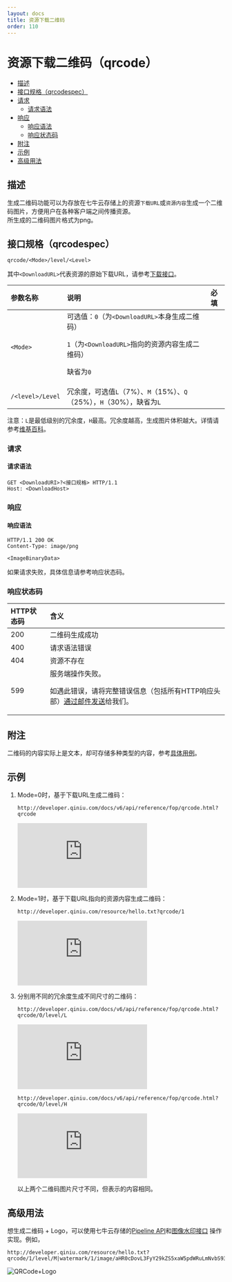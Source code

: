 ```yaml
---
layout: docs
title: 资源下载二维码
order: 110
---
```


<a id="qrcode"></a>
# 资源下载二维码（qrcode）

- [描述](#description)
- [接口规格（qrcodespec）](#specification)
- [请求 ](#request)
  - [请求语法](#request-syntax)
- [响应](#response)
  - [响应语法](#response-syntax)
  - [响应状态码](#response-code)
- [附注](#remarks)
- [示例](#samples)
- [高级用法](#advance-usage)

<a id="description"></a>
## 描述

生成二维码功能可以为存放在七牛云存储上的资源`下载URL`或`资源内容`生成一个二维码图片，方便用户在各种客户端之间传播资源。  
所生成的二维码图片格式为png。  

<a id="specification"></a>
## 接口规格（qrcodespec）

```
qrcode/<Mode>/level/<Level>
```

其中`<DownloadURL>`代表资源的原始下载URL，请参考[下载接口](http://developer.qiniu.com/docs/v6/api/overview/dn/download.html)。  

参数名称      | 说明                              | 必填
:------------ | :-------------------------------- | :-------
`<Mode>`      | 可选值：`0`（为`<DownloadURL>`本身生成二维码）<p>`1`（为`<DownloadURL>`指向的资源内容生成二维码）<p>缺省为`0` | 
`/<level>/Level` | 冗余度，可选值`L`（7%）、`M`（15%）、`Q`（25%），`H`（30%），缺省为`L` |

注意：`L`是最低级别的冗余度，`H`最高。冗余度越高，生成图片体积越大。详情请参考[维基百科](http://en.wikipedia.org/wiki/QR_code#Error_correction)。  

<a id="request"></a>
### 请求

<a id="request-syntax"></a>
#### 请求语法

```
GET <DownloadURI>?<接口规格> HTTP/1.1
Host: <DownloadHost>
```

<a id="response"></a>
### 响应

<a id="response-syntax"></a>
#### 响应语法

```
HTTP/1.1 200 OK
Content-Type: image/png

<ImageBinaryData>
```

如果请求失败，具体信息请参考响应状态码。

<a id="response-code"></a>
### 响应状态码

HTTP状态码 | 含义
:--------- | :--------------------------
200        | 二维码生成成功
400	       | 请求语法错误
404        | 资源不存在
599	       | 服务端操作失败。<p>如遇此错误，请将完整错误信息（包括所有HTTP响应头部）[通过邮件发送][sendBugReportHref]给我们。

<a id="remarks"></a>
## 附注

二维码的内容实际上是文本，却可存储多种类型的内容，参考[具体用例](https://code.google.com/p/zxing/wiki/BarcodeContents)。  

<a id="samples"></a>
## 示例

1. Mode=0时，基于下载URL生成二维码：  

	```
    http://developer.qiniu.com/docs/v6/api/reference/fop/qrcode.html?qrcode
	```

	![点击察看图片](http://developer.qiniu.com/docs/v6/api/reference/fop/qrcode.html?qrcode)

2. Mode=1时，基于下载URL指向的资源内容生成二维码：  

	```
    http://developer.qiniu.com/resource/hello.txt?qrcode/1
	```

	![点击察看图片](http://developer.qiniu.com/resource/hello.txt?qrcode/1)

3. 分别用不同的冗余度生成不同尺寸的二维码：   

	```
    http://developer.qiniu.com/docs/v6/api/reference/fop/qrcode.html?qrcode/0/level/L
	```

	![点击察看图片](http://developer.qiniu.com/docs/v6/api/reference/fop/qrcode.html?qrcode/0/level/L)

	```
    http://developer.qiniu.com/docs/v6/api/reference/fop/qrcode.html?qrcode/0/level/H
	```

	![点击察看图片](http://developer.qiniu.com/docs/v6/api/reference/fop/qrcode.html?qrcode/0/level/H)

	以上两个二维码图片尺寸不同，但表示的内容相同。

<a id="advance-usage"></a>
## 高级用法

想生成二维码 + Logo，可以使用七牛云存储的[Pipeline API](/docs/v6/api/overview/fop/fop/pipeline.html)和[图像水印接口](/docs/v6/api/reference/fop/image/watermark.html) 操作实现。例如，  

```
http://developer.qiniu.com/resource/hello.txt?qrcode/1/level/M|watermark/1/image/aHR0cDovL3FyY29kZS5xaW5pdWRuLmNvbS93ZWlib2xvZ282LnBuZz9pbWFnZU1vZ3IvdGh1bWJuYWlsLzMyeDMy/gravity/Center/dx/0/dy/0
```

![QRCode+Logo](http://developer.qiniu.com/resource/hello.txt?qrcode/1/level/M|watermark/1/image/aHR0cDovL3FyY29kZS5xaW5pdWRuLmNvbS93ZWlib2xvZ282LnBuZz9pbWFnZU1vZ3IvdGh1bWJuYWlsLzMyeDMy/gravity/Center/dx/0/dy/0)

[sendBugReportHref]:            mailto:support@qiniu.com?subject=599错误日志    "发送错误报告"
